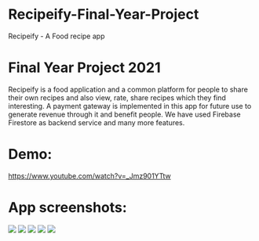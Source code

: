 # Recipeify-Final-Year-Project
Recipeify - A Food recipe app

# Final Year Project 2021
Recipeify is a food application and a common platform for people to share their own recipes and also view, rate, share recipes which they find interesting.
A payment gateway is implemented in this app for future use to generate revenue through it and benefit people.
We have used Firebase Firestore as backend service and many more features.


# Demo:
https://www.youtube.com/watch?v=_Jmz901YTtw

# App screenshots:
![](Screenshots/login_1.jpeg)
![](Screenshots/login_2.jpeg)
![](Screenshots/home_page.jpeg)
![](Screenshots/recipe_display.jpeg)
![](Screenshots/recipe_upload.jpeg)
